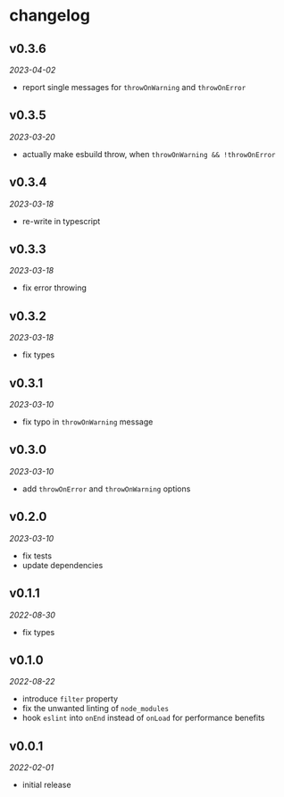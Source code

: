 # changelog

## v0.3.6
_2023-04-02_

* report single messages for `throwOnWarning` and `throwOnError`

## v0.3.5
_2023-03-20_

* actually make esbuild throw, when `throwOnWarning && !throwOnError`

## v0.3.4
_2023-03-18_

* re-write in typescript

## v0.3.3
_2023-03-18_

* fix error throwing

## v0.3.2
_2023-03-18_

* fix types

## v0.3.1
_2023-03-10_

* fix typo in `throwOnWarning` message

## v0.3.0
_2023-03-10_

* add `throwOnError` and `throwOnWarning` options

## v0.2.0
_2023-03-10_

* fix tests
* update dependencies

## v0.1.1
_2022-08-30_

* fix types

## v0.1.0
_2022-08-22_

* introduce `filter` property
* fix the unwanted linting of `node_modules`
* hook `eslint` into `onEnd` instead of `onLoad` for performance benefits

## v0.0.1
_2022-02-01_

* initial release

